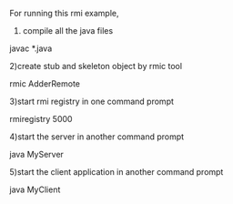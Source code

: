 For running this rmi example,  
  
1) compile all the java files  
  
javac *.java  
  
2)create stub and skeleton object by rmic tool  
  
rmic AdderRemote  
  
3)start rmi registry in one command prompt  
  
rmiregistry 5000  
  
4)start the server in another command prompt  
  
java MyServer  
  
5)start the client application in another command prompt  
  
java MyClient  